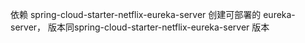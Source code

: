 依赖 spring-cloud-starter-netflix-eureka-server 创建可部署的
eureka-server，
版本同spring-cloud-starter-netflix-eureka-server 版本 